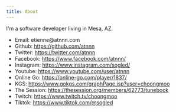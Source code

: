 ```yaml
---
title: About
---
```


I'm a software developer living in Mesa, AZ.

* Email: <div position="relative" style="display:inline-block">atnnn.com <div style="float:left">etienne@</div></div>
* Github: <https://github.com/atnnn>
* Twitter: <https://twitter.com/atnnn>
* Facebook: <https://www.facebook.com/atnnn/>
* Instagram: <https://www.instagram.com/sogled/>
* Youtube: <https://www.youtube.com/user/atnnn>
* Online Go: <https://online-go.com/player/1837/>
* KGS: <https://www.gokgs.com/graphPage.jsp?user=choongmoo>
* The Session: <https://thesession.org/members/62773/tunebook>
* Twitch: <https://www.twitch.tv/choongmoo>
* Tiktok: <https://www.tiktok.com/@sogled>
